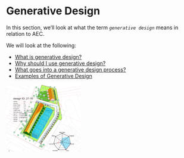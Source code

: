 # Generative Design

In this section, we’ll look at what the term _`generative design`_ means in relation to AEC.

We will look at the following:

* [What is generative design?](01-02-01_what-is-generative-design.md)
* [Why should I use generative design?](01-02-02_why-should-i-use-generative-design.md)
* [What goes into a generative design process?](01-02-03_what-goes-into-a-generative-design-process/README.md)
* [Examples of Generative Design](01-02-04_examples-of-generative-design/README.md)

<img src="../../.gitbook/assets/intro/gendesign.gif" style="width:200px;"/>

